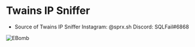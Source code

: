 # Twains IP Sniffer
- Source of Twains IP Sniffer
Instagram: @sprx.sh
Discord: SQLFail#6868

![EBomb](https://i.imgur.com/SQIfdKo.png)
